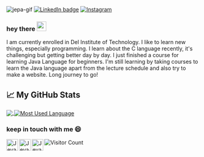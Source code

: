 
![jepa-gif](https://user-images.githubusercontent.com/70984049/134688772-853eb742-dabd-4433-baaf-9cfe408a6ad8.gif)
[![LinkedIn badge](https://img.shields.io/badge/Jevania_Datubara-0077b5?style=flat&logo=linkedin)](https://www.linkedin.com/in/jevania-datubara-78b4781b9/)
[![Instagram](https://img.shields.io/badge/Instagram-Follow%20Me-bc2a8d.svg?logo=Instagram&logoWidth=20)](https://www.instagram.com/jevaniadb/)


### hey there  <img src="https://media.giphy.com/media/hvRJCLFzcasrR4ia7z/giphy.gif" width="25px">
I am currently enrolled in Del Institute of Technology. I like to learn new things, especially programming. I learn about the C language recently, it's challenging but getting better day by day. I just finished a course for learning Java Language for beginners. I'm still learning by taking courses to learn the Java language apart from the lecture schedule and also try to make a website. Long journey to go!


## 📈 My GitHub Stats
<a href="https://github.com/jevania/jevania">
  <img align="center" src="https://github-readme-stats.vercel.app/api?username=jevania&hide=issues&show_icons=true&title_color=7393B3&icon_color=7393B3" />
</a>
<a href="https://github.com/jevania/jevania">
  <img align="center" src="https://github-readme-stats.vercel.app/api/top-langs/?username=jevania&layout=compact&title_color=7393B3" alt="Most Used Language" />
</a>


### keep in touch with me 😄
<a href="https://api.whatsapp.com/send/?phone=6285269922018&text&app_absent=0">
  <img align="left" alt="Jevania's Whatsapp" width="30px" src="https://user-images.githubusercontent.com/70984049/131291723-1f0c5f7c-d5df-45ae-9077-43b7dfaedf09.png" />
</a>
<a href="mailto:jevaddicted@gmail.com">
  <img align="left" alt="Jevania's Gmail" width="30px" src="https://user-images.githubusercontent.com/70984049/131291665-9107db2e-7437-4d90-b509-ea63c5eb38c1.png" />
</a>
<a href="https://open.spotify.com/user/sunuav5ns5qz9rra1vshgv193?si=b306c52d03584ac0">
  <img align="left" alt="Jevania's Spotify" width="30px" src="https://raw.githubusercontent.com/peterthehan/peterthehan/master/assets/spotify.svg" />
</a>

![Visitor Count](https://visitor-badge.glitch.me/badge?page_id=jevania.jevania)

